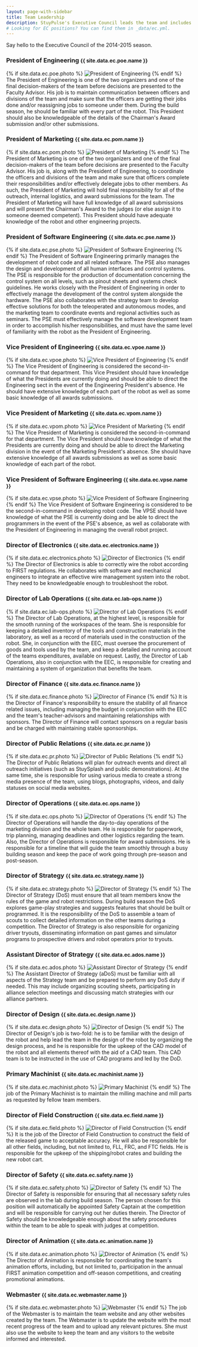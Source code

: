 ```yaml
---
layout: page-with-sidebar
title: Team Leadership
description: StuyPulse's Executive Council leads the team and includes the presidents and vice presidents of engineering, software engineering, and marketing.
# Looking for EC positions? You can find them in _data/ec.yml.
---
```

Say hello to the Executive Council of the 2014-2015 season.

### President of Engineering <small>{{ site.data.ec.poe.name }}</small>
<div markdown="1" class="ec-description">
{% if site.data.ec.poe.photo %} <img src="{{ site.data.ec.poe.photo }}" class="ec-photo" alt="President of Engineering"> {% endif %}
The President of Engineering is one of the two organizers and one of the final decision-makers of the team before decisions are presented to the Faculty Advisor. His job is to maintain communication between officers and divisions of the team and make sure that the officers are getting their jobs done and/or reassigning jobs to someone under them. During the build season, he should be familiar with every part of the robot. This President should also be knowledgeable of the details of the Chairman's Award submission and/or other submissions.
</div>

### President of Marketing <small>{{ site.data.ec.pom.name }}</small>
<div markdown="1" class="ec-description">
{% if site.data.ec.pom.photo %} <img src="{{ site.data.ec.pom.photo }}" class="ec-photo" alt="President of Marketing"> {% endif %}
The President of Marketing is one of the two organizers and one of the final decision-makers of the team before decisions are presented to the Faculty Advisor. His job is, along with the President of Engineering, to coordinate the officers and divisions of the team and make sure that officers complete their responsibilities and/or effectively delegate jobs to other members. As such, the President of Marketing will hold final responsibility for all of the outreach, internal logistics, and award submissions for the team. The President of Marketing will have full knowledge of all award submissions and will present the Chairman's Award to the judges (or else assign it to someone deemed competent). This President should have adequate knowledge of the robot and other engineering projects.
</div>

### President of Software Engineering <small>{{ site.data.ec.pse.name }}</small>
<div markdown="1" class="ec-description">
{% if site.data.ec.pse.photo %} <img src="{{ site.data.ec.pse.photo }}" class="ec-photo" alt="President of Software Engineering"> {% endif %}
The President of Software Engineering primarily manages the development of robot code and all related software. The PSE also manages the design and development of all human interfaces and control systems. The PSE is responsible for the production of documentation concerning the control system on all levels, such as pinout sheets and systems check guidelines. He works closely with the President of Engineering in order to effectively manage the development of the control system alongside the hardware. The PSE also collaborates with the strategy team to develop effective solutions for both the teleoperated and autonomous modes, and the marketing team to coordinate events and regional activities such as seminars. The PSE must effectively manage the software development team in order to accomplish his/her responsibilities, and must have the same level of familiarity with the robot as the President of Engineering.
</div>

### Vice President of Engineering <small>{{ site.data.ec.vpoe.name }}</small>
<div markdown="1" class="ec-description">
{% if site.data.ec.vpoe.photo %} <img src="{{ site.data.ec.vpoe.photo }}" class="ec-photo" alt="Vice President of Engineering"> {% endif %}
The Vice President of Engineering is considered the second-in-command for that department. This Vice President should have knowledge of what the Presidents are currently doing and should be able to direct the Engineering sect in the event of the Engineering President's absence. He should have extensive knowledge of each part of the robot as well as some basic knowledge of all awards submissions.
</div>

### Vice President of Marketing <small>{{ site.data.ec.vpom.name }}</small>
<div markdown="1" class="ec-description">
{% if site.data.ec.vpom.photo %} <img src="{{ site.data.ec.vpom.photo }}" class="ec-photo" alt="Vice President of Marketing"> {% endif %}
The Vice President of Marketing is considered the second-in-command for that department. The Vice President should have knowledge of what the Presidents are currently doing and should be able to direct the Marketing division in the event of the Marketing President's absence. She should have extensive knowledge of all awards submissions as well as some basic knowledge of each part of the robot.
</div>

### Vice President of Software Engineering <small>{{ site.data.ec.vpse.name }}</small>
<div markdown="1" class="ec-description">
{% if site.data.ec.vpse.photo %} <img src="{{ site.data.ec.vpse.photo }}" class="ec-photo" alt="Vice President of Software Engineering"> {% endif %}
The Vice President of Software Engineering is considered to be the second-in-command in developing robot code. The VPSE should have knowledge of what the PSE is currently doing and be able to direct the programmers in the event of the PSE's absence, as well as collaborate with the President of Engineering in managing the overall robot project.
</div>

### Director of Electronics <small>{{ site.data.ec.electronics.name }}</small>
<div markdown="1" class="ec-description">
{% if site.data.ec.electronics.photo %} <img src="{{ site.data.ec.electronics.photo }}" class="ec-photo" alt="Director of Electronics"> {% endif %}
The Director of Electronics is able to correctly wire the robot according to FIRST regulations. He collaborates with software and mechanical engineers to integrate an effective wire management system into the robot. They need to be knowledgeable enough to troubleshoot the robot.
</div>

### Director of Lab Operations <small>{{ site.data.ec.lab-ops.name }}</small>
<div markdown="1" class="ec-description">
{% if site.data.ec.lab-ops.photo %} <img src="{{ site.data.ec.lab-ops.photo }}" class="ec-photo" alt="Director of Lab Operations"> {% endif %}
The Director of Lab Operations, at the highest level, is responsible for the smooth running of the workspaces of the team. She is responsible for keeping a detailed inventory of the tools and construction materials in the laboratory, as well as a record of materials used in the construction of the robot. She, in conjunction with the EEC, must oversee the procurement of goods and tools used by the team, and keep a detailed and running account of the teams expenditures, available on request. Lastly, the Director of Lab Operations, also in conjunction with the EEC, is responsible for creating and maintaining a system of organization that benefits the team.
</div>

### Director of Finance <small>{{ site.data.ec.finance.name }}</small>
<div markdown="1" class="ec-description">
{% if site.data.ec.finance.photo %} <img src="{{ site.data.ec.finance.photo }}" class="ec-photo" alt="Director of Finance"> {% endif %}
It is the Director of Finance's responsibility to ensure the stability of all finance related issues, including managing the budget in conjunction with the EEC and the team's teacher-advisors and maintaining relationships with sponsors. The Director of Finance will contact sponsors on a regular basis and be charged with maintaining stable sponsorships.
</div>

### Director of Public Relations <small>{{ site.data.ec.pr.name }}</small>
<div markdown="1" class="ec-description">
{% if site.data.ec.pr.photo %} <img src="{{ site.data.ec.pr.photo }}" class="ec-photo" alt="Director of Public Relations"> {% endif %}
The Director of Public Relations will plan for outreach events and direct all outreach initiatives (such as StuySplash and public demonstrations). At the same time, she is responsible for using various media to create a strong media presence of the team, using blogs, photographs, videos, and daily statuses on social media websites.
</div>

### Director of Operations <small>{{ site.data.ec.ops.name }}</small>
<div markdown="1" class="ec-description">
{% if site.data.ec.ops.photo %} <img src="{{ site.data.ec.ops.photo }}" class="ec-photo" alt="Director of Operations"> {% endif %}
The Director of Operations will handle the day-to-day operations of the marketing division and the whole team. He is responsible for paperwork, trip planning, managing deadlines and other logistics regarding the team. Also, the Director of Operations is responsible for award submissions. He is responsible for a timeline that will guide the team smoothly through a busy building season and keep the pace of work going through pre-season and post-season.
</div>

### Director of Strategy <small>{{ site.data.ec.strategy.name }}</small>
<div markdown="1" class="ec-description">
{% if site.data.ec.strategy.photo %} <img src="{{ site.data.ec.strategy.photo }}" class="ec-photo" alt="Director of Strategy"> {% endif %}
The Director of Strategy (DoS) must ensure that all team members know the rules of the game and robot restrictions. During build season the DoS explores game-play strategies and suggests features that should be built or programmed. It is the responsibility of the DoS to assemble a team of scouts to collect detailed information on the other teams during a competition. The Director of Strategy is also responsible for organizing driver tryouts, disseminating information on past games and simulator programs to prospective drivers and robot operators prior to tryouts.
</div>

### Assistant Director of Strategy <small>{{ site.data.ec.ados.name }}</small>
<div markdown="1" class="ec-description">
{% if site.data.ec.ados.photo %} <img src="{{ site.data.ec.ados.photo }}" class="ec-photo" alt="Assistant Director of Strategy"> {% endif %}
The Assistant Director of Strategy (aDoS) must be familiar with all aspects of the Strategy team and be prepared to perform any DoS duty if needed. This may include organizing scouting sheets, participating in alliance selection meetings and discussing match strategies with our alliance partners.
</div>

### Director of Design <small>{{ site.data.ec.design.name }}</small>
<div markdown="1" class="ec-description">
{% if site.data.ec.design.photo %} <img src="{{ site.data.ec.design.photo }}" class="ec-photo" alt="Director of Design"> {% endif %}
The Director of Design's job is two-fold: he is to be familiar with the design of the robot and help lead the team in the design of the robot by organizing the design process, and he is responsible for the upkeep of the CAD model of the robot and all elements thereof with the aid of a CAD team. This CAD team is to be instructed in the use of CAD programs and led by the DoD.
</div>

### Primary Machinist <small>{{ site.data.ec.machinist.name }}</small>
<div markdown="1" class="ec-description">
{% if site.data.ec.machinist.photo %} <img src="{{ site.data.ec.machinist.photo }}" class="ec-photo" alt="Primary Machinist"> {% endif %}
The job of the Primary Machinist is to maintain the milling machine and mill parts as requested by fellow team members.
</div>

### Director of Field Construction <small>{{ site.data.ec.field.name }}</small>
<div markdown="1" class="ec-description">
{% if site.data.ec.field.photo %} <img src="{{ site.data.ec.field.photo }}" class="ec-photo" alt="Director of Field Construction"> {% endif %}
It is the job of the Director of Field Construction to construct the field of the released game to acceptable accuracy. He will also be responsible for all other fields, including, but not limited to, FLL, FRC, and FTC fields. He is responsible for the upkeep of the shipping/robot crates and building the new robot cart.
</div>

### Director of Safety <small>{{ site.data.ec.safety.name }}</small>
<div markdown="1" class="ec-description">
{% if site.data.ec.safety.photo %} <img src="{{ site.data.ec.safety.photo }}" class="ec-photo" alt="Director of Safety"> {% endif %}
The Director of Safety is responsible for ensuring that all necessary safety rules are observed in the lab during build season. The person chosen for this position will automatically be appointed Safety Captain at the competition and will be responsible for carrying out her duties therein. The Director of Safety should be knowledgeable enough about the safety procedures within the team to be able to speak with judges at competition.
</div>

### Director of Animation <small>{{ site.data.ec.animation.name }}</small>
<div markdown="1" class="ec-description">
{% if site.data.ec.animation.photo %} <img src="{{ site.data.ec.animation.photo }}" class="ec-photo" alt="Director of Animation"> {% endif %}
The Director of Animation is responsible for coordinating the team's animation efforts, including, but not limited to, participation in the annual FIRST animation competition and off-season competitions, and creating promotional animations.
</div>

### Webmaster <small>{{ site.data.ec.webmaster.name }}</small>
<div markdown="1" class="ec-description">
{% if site.data.ec.webmaster.photo %} <img src="{{ site.data.ec.webmaster.photo }}" class="ec-photo" alt="Webmaster"> {% endif %}
The job of the Webmaster is to maintain the team website and any other websites created by the team. The Webmaster is to update the website with the most recent progress of the team and to upload any relevant pictures. She must also use the website to keep the team and any visitors to the website informed and interested.
</div>
